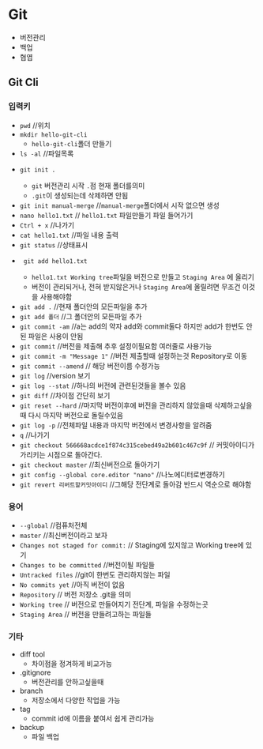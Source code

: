 # Git
- 버전관리
- 백업 
- 협엽

## Git Cli
### 입력키
- ```pwd``` //위치
- ```mkdir hello-git-cli```		    
   - ```hello-git-cli```폴더 만들기
- ```ls -al``` 	    //파일목록
- ```
  git init .
  ```	
  - ```git``` 버전관리 시작 ```.```점 현재 폴더를의미 
  - ```.git```이 생성되는데 삭제하면 안됨
- ```git init manual-merge```	    //```manual-merge```폴더에서 시작 없으면 생성
- ```nano hello1.txt```	    // ```hello1.txt``` 파일만들기 파일 들어가기
- ```Ctrl + x``` 		    //나가기
- ```cat hello1.txt``` 	    //파일 내용 출력
- ```git status```		    //상태표시
- ```
   git add hello1.txt
   ``` 	    
  - ```hello1.txt Working tree```파일을 버전으로 만들고 ```Staging Area``` 에 올리기 
  - 버전이 관리되거나, 전혀 받지않은거나 ```Staging Area```에 올릴려면 무조건 이것을 사용해야함
- ```git add .``` 		    //현재 폴더안의 모든파일을 추가
- ```git add 폴더```	    //그 폴더안의 모든파일 추가
- ```git commit -am```	    //a는 add의 약자 add와 commit둘다 하지만 add가 한번도 안된 파일은 사용이 안됨
- ```git commit```	    //버전을 제출해 추후 설정이필요함 여러줄로 사용가능
- ```git commit -m "Message 1"```	    //버전 제출할때 설정하는것 Repository로 이동
- ```git commit --amend```	    // 해당 버전이름 수정가능
- ```git log``` 		    //version 보기 
- ```git log --stat```	    //하나의 버전에 관련된것들을 볼수 있음
- ```git diff```	    //차이점 간단히 보기
- ```git reset --hard```    	//마지막 버전이후에 버전을 관리하지 않았을때 삭제하고싶을때 다시 마지막 버전으로 돌릴수있음
- ```git log -p```		    //전체파일 내용과 마지막 버전에서 변경사항을 알려줌
- ```q``` 	    //나가기
- ```git checkout 566668acdce1f874c315cebed49a2b601c467c9f```      // 커밋아이디가 가리키는 시점으로 돌아간다.
- ```git checkout master``` 	    //최신버전으로 돌아가기
- ```git config --global core.editor "nano"``` 	    //나노에디터로변경하기
- ```git revert	리버트할커밋아이디```		    //그해당 전단계로 돌아감 반드시 역순으로 해야함




### 용어 
- ```--global``` 	//컴퓨처전체
- ```master```	//최신버전이라고 보자
- ```Changes not staged for commit:```	// Staging에 있지않고 Working tree에 있기
- ```Changes to be committed``` 	//버전이될 파일들
- ```Untracked files``` 	//git이 한번도 관리하지않는 파일
- ```No commits yet```	//아직 버전이 없음
- ```Repository``` // 버전 저장소 .git을 의미
- ```Working tree``` // 버전으로 만들어지기 전단계, 파일을 수정하는곳
- ```Staging Area``` // 버전을 만들려고하는 파일들

### 기타
- diff tool
  - 차이점을 정겨하게 비교가능
- .gitignore
  - 버전관리를 안하고싶을때
- branch
  - 저장소에서 다양한 작업을 가능
- tag
  - commit id에 이름을 붙여서 쉽게 관리가능
- backup
  - 파일 백업
